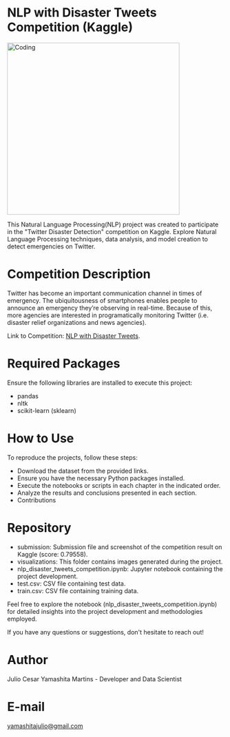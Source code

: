 # NLP with Disaster Tweets Competition (Kaggle)

<img align="center" alt="Coding" width="400" src="https://i.pinimg.com/736x/04/e1/66/04e1665bf49b6d238ae21ea41b59defc.jpg">

This Natural Language Processing(NLP) project was created to participate in the "Twitter Disaster Detection" competition on Kaggle. Explore Natural Language Processing techniques, data analysis, and model creation to detect emergencies on Twitter.

# Competition Description
Twitter has become an important communication channel in times of emergency.
The ubiquitousness of smartphones enables people to announce an emergency they’re observing in real-time. Because of this, more agencies are interested in programatically monitoring Twitter (i.e. disaster relief organizations and news agencies).

Link to Competition: [NLP with Disaster Tweets](https://www.kaggle.com/competitions/nlp-getting-started).

# Required Packages
Ensure the following libraries are installed to execute this project:
- pandas
- nltk
- scikit-learn (sklearn)

# How to Use
To reproduce the projects, follow these steps:

- Download the dataset from the provided links.
- Ensure you have the necessary Python packages installed.
- Execute the notebooks or scripts in each chapter in the indicated order.
- Analyze the results and conclusions presented in each section.
- Contributions

# Repository 
- submission: Submission file and screenshot of the competition result on Kaggle (score: 0.79558).
- visualizations: This folder contains images generated during the project.
- nlp_disaster_tweets_competition.ipynb: Jupyter notebook containing the project development.
- test.csv: CSV file containing test data.
- train.csv: CSV file containing training data.

Feel free to explore the notebook (nlp_disaster_tweets_competition.ipynb) for detailed insights into the project development and methodologies employed. 

If you have any questions or suggestions, don't hesitate to reach out!

# Author
Julio Cesar Yamashita Martins - Developer and Data Scientist

# E-mail
yamashitajulio@gmail.com
